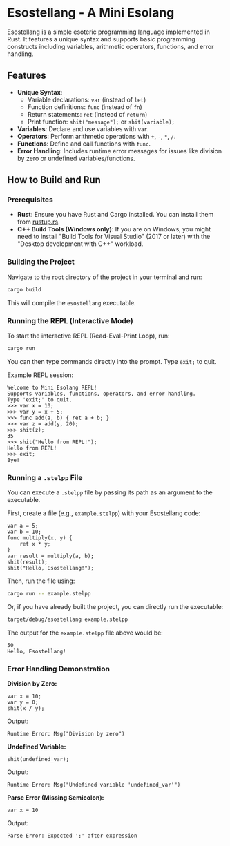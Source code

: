 # Esostellang - A Mini Esolang

Esostellang is a simple esoteric programming language implemented in Rust. It features a unique syntax and supports basic programming constructs including variables, arithmetic operators, functions, and error handling.

## Features

*   **Unique Syntax**:
    *   Variable declarations: `var` (instead of `let`)
    *   Function definitions: `func` (instead of `fn`)
    *   Return statements: `ret` (instead of `return`)
    *   Print function: `shit("message");` or `shit(variable);`
*   **Variables**: Declare and use variables with `var`.
*   **Operators**: Perform arithmetic operations with `+`, `-`, `*`, `/`.
*   **Functions**: Define and call functions with `func`.
*   **Error Handling**: Includes runtime error messages for issues like division by zero or undefined variables/functions.

## How to Build and Run

### Prerequisites

*   **Rust**: Ensure you have Rust and Cargo installed. You can install them from [rustup.rs](https://rustup.rs/).
*   **C++ Build Tools (Windows only)**: If you are on Windows, you might need to install "Build Tools for Visual Studio" (2017 or later) with the "Desktop development with C++" workload.

### Building the Project

Navigate to the root directory of the project in your terminal and run:

```bash
cargo build
```

This will compile the `esostellang` executable.

### Running the REPL (Interactive Mode)

To start the interactive REPL (Read-Eval-Print Loop), run:

```bash
cargo run
```

You can then type commands directly into the prompt. Type `exit;` to quit.

Example REPL session:

```esostellang
Welcome to Mini Esolang REPL!
Supports variables, functions, operators, and error handling.
Type 'exit;' to quit.
>>> var x = 10;
>>> var y = x + 5;
>>> func add(a, b) { ret a + b; }
>>> var z = add(y, 20);
>>> shit(z);
35
>>> shit("Hello from REPL!");
Hello from REPL!
>>> exit;
Bye!
```

### Running a `.stelpp` File

You can execute a `.stelpp` file by passing its path as an argument to the executable.

First, create a file (e.g., `example.stelpp`) with your Esostellang code:

```esostellang
var a = 5;
var b = 10;
func multiply(x, y) {
    ret x * y;
}
var result = multiply(a, b);
shit(result);
shit("Hello, Esostellang!");
```

Then, run the file using:

```bash
cargo run -- example.stelpp
```

Or, if you have already built the project, you can directly run the executable:

```bash
target/debug/esostellang example.stelpp
```

The output for the `example.stelpp` file above would be:

```
50
Hello, Esostellang!
```

### Error Handling Demonstration

**Division by Zero:**

```esostellang
var x = 10;
var y = 0;
shit(x / y);
```

Output:

```
Runtime Error: Msg("Division by zero")
```

**Undefined Variable:**

```esostellang
shit(undefined_var);
```

Output:

```
Runtime Error: Msg("Undefined variable 'undefined_var'")
```

**Parse Error (Missing Semicolon):**

```esostellang
var x = 10
```

Output:

```
Parse Error: Expected ';' after expression
